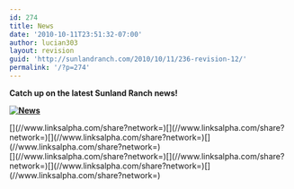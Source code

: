 ```yaml
---
id: 274
title: News
date: '2010-10-11T23:51:32-07:00'
author: lucian303
layout: revision
guid: 'http://sunlandranch.com/2010/10/11/236-revision-12/'
permalink: '/?p=274'
---
```


**Catch up on the latest Sunland Ranch news!**

**[![](http://sunlandranch.com/wp-content/uploads/2010/10/holiday_parade.jpg "News")](http://sunlandranch.com/wp-content/uploads/2010/10/holiday_parade.jpg)**

<div class="linksalpha_container linksalpha_app_3" data-counters="1" data-size="regular" data-style="square" data-title="News" data-url="https://www.sunlandranch.com/?p=274">[](//www.linksalpha.com/share?network=)[](//www.linksalpha.com/share?network=)[](//www.linksalpha.com/share?network=)[](//www.linksalpha.com/share?network=)</div><div class="linksalpha_container linksalpha_app_7" data-position="" data-title="News" data-url="https://www.sunlandranch.com/?p=274">[](//www.linksalpha.com/share?network=)[](//www.linksalpha.com/share?network=)[](//www.linksalpha.com/share?network=)[](//www.linksalpha.com/share?network=)</div>